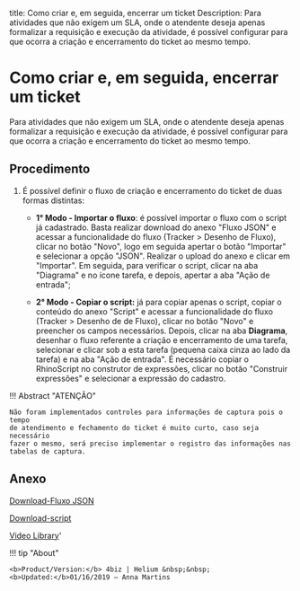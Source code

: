title: Como criar e, em seguida, encerrar um ticket
Description: Para atividades que não exigem um SLA, onde o atendente deseja apenas formalizar a requisição e execução da atividade, é possível configurar para que ocorra a criação e encerramento do ticket ao mesmo tempo.
# Como criar e, em seguida, encerrar um ticket

Para atividades que não exigem um SLA, onde o atendente deseja apenas formalizar
a requisição e execução da atividade, é possível configurar para que ocorra a
criação e encerramento do ticket ao mesmo tempo.

Procedimento
----------------

1.  É possível definir o fluxo de criação e encerramento do ticket de duas
    formas distintas:

    - **1° Modo - Importar o fluxo**: é possível importar o fluxo com o script já
      cadastrado. Basta realizar download do anexo "Fluxo JSON" e acessar a
      funcionalidade do fluxo (Tracker \> Desenho de Fluxo), clicar no botão
      "Novo", logo em seguida apertar o botão "Importar" e selecionar a opção "JSON".
      Realizar o upload do anexo e clicar em "Importar". Em seguida, para verificar o
      script, clicar na aba "Diagrama" e no ícone tarefa, e depois, apertar a aba
      "Ação de entrada";

    - **2° Modo - Copiar o script:** já para copiar apenas o script, copiar o conteúdo
      do anexo "Script" e acessar a funcionalidade do fluxo (Tracker \> Desenho de de
      Fluxo), clicar no botão "Novo" e preencher os campos necessários. Depois,
      clicar na aba **Diagrama**, desenhar o fluxo referente a criação e encerramento
      de uma tarefa, selecionar e clicar sob a esta tarefa (pequena caixa cinza ao
      lado da tarefa) e na aba "Ação de entrada". É necessário copiar o RhinoScript no
      construtor de expressões, clicar no botão "Construir expressões" e selecionar a
      expressão do cadastro.

!!! Abstract "ATENÇÃO"

    Não foram implementados controles para informações de captura pois o tempo
    de atendimento e fechamento do ticket é muito curto, caso seja necessário
    fazer o mesmo, será preciso implementar o registro das informações nas
    tabelas de captura.

Anexo
------
[Download-Fluxo JSON][1]

[Download-script][2]


<i class='fa fa-youtube-play  fa-2x' style='color:#97ce17;vertical-align: middle;'> </i> [Video Library](https://www.youtube.com/playlist?list=PLB5qK2uzf2RN9wA1DbVHEot2QD2gW8_jq)'

!!! tip "About"

    <b>Product/Version:</b> 4biz | Helium &nbsp;&nbsp;
    <b>Updated:</b>01/16/2019 – Anna Martins


[1]:/pt-br/4biz-helium/processes/tickets/images/fluxo-JSON.json
[2]:/pt-br/4biz-helium/processes/tickets/images/script.zip
